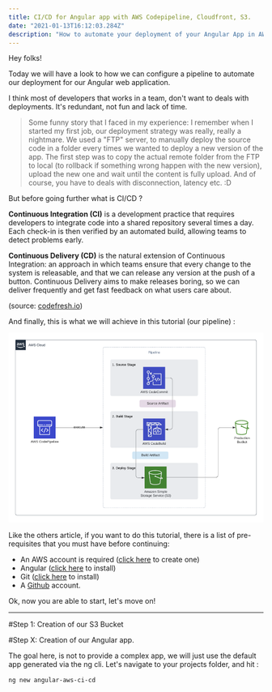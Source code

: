 ```yaml
---
title: CI/CD for Angular app with AWS Codepipeline, Cloudfront, S3.
date: "2021-01-13T16:12:03.284Z"
description: "How to automate your deployment of your Angular App in AWS"
---
```


Hey folks!

Today we will have a look to how we can configure a pipeline to automate our deployment for our Angular web application.

I think most of developers that works in a team, don't want to deals with deployments. It's redundant, not fun and lack of time.

> Some funny story that I faced in my experience: I remember when I started my first job, our deployment strategy was really, really a nightmare. We used a "FTP" server, to manually deploy the source code in a folder every times we wanted to deploy a new version of the app. The first step was to copy the actual remote folder from the FTP to local (to rollback if something wrong happen with the new version), upload the new one and wait until the content is fully upload. And of course, you have to deals with disconnection, latency etc. :D

But before going further what is CI/CD ?

**Continuous Integration (CI)** is a development practice that requires developers to integrate code into a shared repository several times a day. Each check-in is then verified by an automated build, allowing teams to detect problems early.

**Continuous Delivery (CD)** is the natural extension of Continuous Integration: an approach in which teams ensure that every change to the system is releasable, and that we can release any version at the push of a button. Continuous Delivery aims to make releases boring, so we can deliver frequently and get fast feedback on what users care about.

(source: [codefresh.io](https://codefresh.io/continuous-integration/continuous-integration-delivery-pipeline-important/?utm_source=google&utm_medium=cpc&utm_campaign=docker-ci-cd&utm_term=ci%20cd%20tools&hsa_acc=5584137208&hsa_cam=1603277939&hsa_grp=59754208254&hsa_ad=317015661094&hsa_src=g&hsa_tgt=kwd-492577851032&hsa_kw=ci%20cd%20tools&hsa_mt=b&hsa_net=adwords&hsa_ver=3&gclid=Cj0KCQiA9P__BRC0ARIsAEZ6irh7T4Wb3-4ouTLcdC5jiQRgJIqc_50CP-z5gXtuXzaxJJ2HtgLUZY0aAnb_EALw_wcB))

And finally, this is what we will achieve in this tutorial (our pipeline) :

![aws pipeline](./pipeline.png)

Like the others article, if you want to do this tutorial, there is a list of pre-requisites that you must have before continuing:

- An AWS account is required ([click here](https://portal.aws.amazon.com/billing/signup#/start) to create one)
- Angular ([click here](https://angular.io/guide/setup-local) to install)
- Git ([click here](https://git-scm.com/downloads) to install)
- A [Github](https://github.com) account.

Ok, now you are able to start, let's move on!

---

#Step 1: Creation of our S3 Bucket

#Step X: Creation of our Angular app.

The goal here, is not to provide a complex app, we will just use the default app generated via the ng cli. Let's navigate to your projects folder, and hit :
```
ng new angular-aws-ci-cd
```








